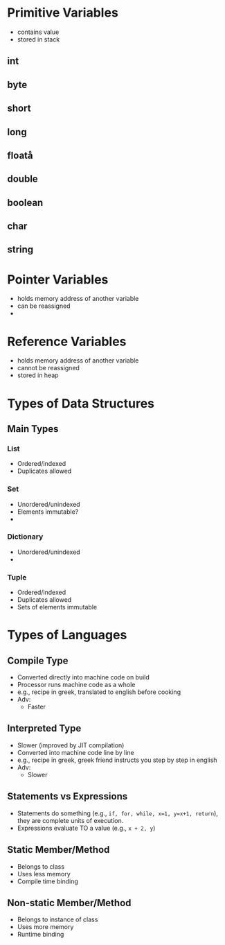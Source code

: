 # Primitive Variables
- contains value 
- stored in stack
## int
## byte
## short
## long
## floatå
## double
## boolean
## char
## string

# Pointer Variables
- holds memory address of another variable
- can be reassigned
- 

# Reference Variables
- holds memory address of another variable
- cannot be reassigned 
- stored in heap

# Types of Data Structures

## Main Types
### List
- Ordered/indexed
- Duplicates allowed
### Set
- Unordered/unindexed
- Elements immutable?
- 
### Dictionary
- Unordered/unindexed
- 
### Tuple
- Ordered/indexed
- Duplicates allowed
- Sets of elements immutable

# Types of Languages

## Compile Type
- Converted directly into machine code on build 
- Processor runs machine code as a whole
- e.g., recipe in greek, translated to english before cooking
- Adv:
  - Faster
## Interpreted Type
- Slower (improved by JIT compilation)
- Converted into machine code line by line  
- e.g., recipe in greek, greek friend instructs you step by step in english
- Adv:
  - Slower

## Statements vs Expressions
- Statements do something (e.g., `if, for, while, x=1, y=x+1, return`), they are complete units of execution. 
- Expressions evaluate TO a value (e.g., `x + 2, y`)


## Static Member/Method
- Belongs to class
- Uses less memory
- Compile time binding
## Non-static Member/Method
- Belongs to instance of class
- Uses more memory
- Runtime binding
